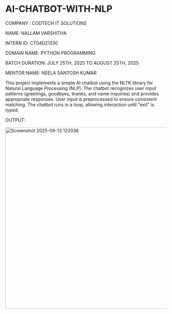 # AI-CHATBOT-WITH-NLP

COMPANY : CODTECH IT SOLUTIONS

NAME: NALLAM VARSHITHA

INTERN ID: CT04DZ1330

DOMAIN NAME: PYTHON PROGRAMMING

BATCH DURATION: JULY 25TH, 2025 TO AUGUST 25TH, 2025

MENTOR NAME: NEELA SANTOSH KUMAR

This project implements a simple AI chatbot using the NLTK library for Natural Language Processing (NLP). The chatbot recognizes user input patterns (greetings, goodbyes, thanks, and name inquiries) and provides appropriate responses. User input is preprocessed to ensure consistent matching. The chatbot runs in a loop, allowing interaction until "exit" is typed.

OUTPUT:

<img width="896" height="566" alt="Screenshot 2025-08-13 122036" src="https://github.com/user-attachments/assets/a10d809b-b3b1-44a9-9bcf-98c74c235d26" />

